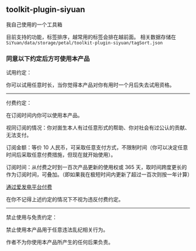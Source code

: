 ## toolkit-plugin-siyuan

我自己使用的一个工具箱

目前支持的功能，标签排序，越常用的标签会排在越前面。
相关数据存储在 `SiYuan/data/storage/petal/toolkit-plugin-siyuan/tagSort.json`

### 同意以下约定后方可使用本产品

试用约定：

你可以试用任意时长，当你觉得本产品对你有用时一个月后失去试用资格。

---

付费约定：

在订阅时间内你可以使用本产品。

视同订阅的情况：你对崮生本人有过任意形式的帮助、你对社会有过公认的贡献、无法支付。

订阅金额：等价 10 人民币，可采取任意支付方式，不限制时间（你可以决定任意时间后采取任意付费措施，但现在就开始使用）。

订阅时间：从付费之时到一百次产品更新的使用权或 365 天，取时间跨度更长的作为订阅时间，可叠加。（即如果我在极短时间内更新了超过一百次则按一年计算）

[通过爱发电平台付费](https://afdian.com/@llej0)

在你不记得上述约定的情况下不视为违反付费约定。

---

禁止使用与免责约定：

禁止使用本产品用于任意违法乱纪相关行为。

作者不为你使用本产品所产生的任何后果负责。
